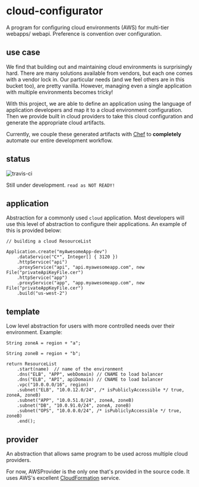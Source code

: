cloud-configurator
==================

A program for configuring cloud environments (AWS) for multi-tier webapps/ webapi. Preference is convention over configuration.

## use case ##

We find that building out and maintaining cloud environments is surprisingly hard. There are many solutions available from vendors, but each one comes with a vendor lock in. Our particular needs (and we feel others are in this bucket too), are pretty vanilla. However, managing even a single application with multiple environments becomes tricky!

With this project, we are able to define an application using the language of application developers and map it to a cloud environment configuration. Then we provide built in cloud providers to take this cloud configuration and generate the appropriate cloud artifacts.

Currently, we couple these generated artifacts with [Chef](https://www.chef.io/chef/choose-your-version/) to **completely** automate our entire development workflow.

## status ##

![travis-ci](https://travis-ci.org/ulini/cloud-configurator.svg?branch=master)

Still under development. `read as NOT READY!`

## application ##

Abstraction for a commonly used `cloud` application. Most developers will use this level of abstraction to configure their applications. An example of this is provided below:

    // building a cloud ResourceList

    Application.create("myAwesomeApp-dev")
        .dataService("C*", Integer[] { 3120 })
        .httpService("api")
        .proxyService("api", "api.myawesomeapp.com", new File("privateApiKeyFile.cer")
        .httpService("app")
        .proxyService("app", "app.myawesomeapp.com", new File("privateAppKeyFile.cer")
        .build("us-west-2")

## template ##

Low level abstraction for users with more controlled needs over their environment. Example:

    String zoneA = region + "a";

    String zoneB = region + "b";

    return ResourceList
        .start(name)  // name of the environment
        .dns("ELB", "APP", webDomain) // CNAME to load balancer
        .dns("ELB", "API", apiDomain) // CNAME to load balancer
        .vpc("10.0.0.0/16", region)
        .subnet("ELB", "10.0.12.0/24", /* isPubliclyAccessible */ true, zoneA, zoneB)
        .subnet("APP", "10.0.51.0/24", zoneA, zoneB)
        .subnet("DB", "10.0.91.0/24", zoneA, zoneB)
        .subnet("OPS", "10.0.0.0/24", /* isPubliclyAccessible */ true, zoneB)
        .end();

## provider ##

An abstraction that allows same program to be used across multiple cloud providers.

For now, AWSProvider is the only one that's provided in the source code. It uses AWS's excellent [CloudFormation](http://aws.amazon.com/cloudformation/) service.

